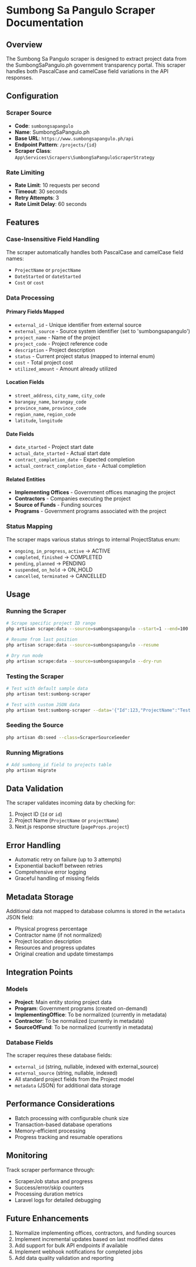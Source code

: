 # Sumbong Sa Pangulo Scraper Documentation

## Overview
The Sumbong Sa Pangulo scraper is designed to extract project data from the SumbongSaPangulo.ph government transparency portal. This scraper handles both PascalCase and camelCase field variations in the API responses.

## Configuration

### Scraper Source
- **Code**: `sumbongsapangulo`
- **Name**: SumbongSaPangulo.ph
- **Base URL**: `https://www.sumbongsapangulo.ph/api`
- **Endpoint Pattern**: `/projects/{id}`
- **Scraper Class**: `App\Services\Scrapers\SumbongSaPanguloScraperStrategy`

### Rate Limiting
- **Rate Limit**: 10 requests per second
- **Timeout**: 30 seconds
- **Retry Attempts**: 3
- **Rate Limit Delay**: 60 seconds

## Features

### Case-Insensitive Field Handling
The scraper automatically handles both PascalCase and camelCase field names:
- `ProjectName` or `projectName`
- `DateStarted` or `dateStarted`
- `Cost` or `cost`

### Data Processing

#### Primary Fields Mapped
- `external_id` - Unique identifier from external source
- `external_source` - Source system identifier (set to 'sumbongsapangulo')
- `project_name` - Name of the project
- `project_code` - Project reference code
- `description` - Project description
- `status` - Current project status (mapped to internal enum)
- `cost` - Total project cost
- `utilized_amount` - Amount already utilized

#### Location Fields
- `street_address`, `city_name`, `city_code`
- `barangay_name`, `barangay_code`
- `province_name`, `province_code`
- `region_name`, `region_code`
- `latitude`, `longitude`

#### Date Fields
- `date_started` - Project start date
- `actual_date_started` - Actual start date
- `contract_completion_date` - Expected completion
- `actual_contract_completion_date` - Actual completion

#### Related Entities
- **Implementing Offices** - Government offices managing the project
- **Contractors** - Companies executing the project
- **Source of Funds** - Funding sources
- **Programs** - Government programs associated with the project

### Status Mapping
The scraper maps various status strings to internal ProjectStatus enum:
- `ongoing`, `in_progress`, `active` → ACTIVE
- `completed`, `finished` → COMPLETED
- `pending`, `planned` → PENDING
- `suspended`, `on_hold` → ON_HOLD
- `cancelled`, `terminated` → CANCELLED

## Usage

### Running the Scraper
```bash
# Scrape specific project ID range
php artisan scrape:data --source=sumbongsapangulo --start=1 --end=100

# Resume from last position
php artisan scrape:data --source=sumbongsapangulo --resume

# Dry run mode
php artisan scrape:data --source=sumbongsapangulo --dry-run
```

### Testing the Scraper
```bash
# Test with default sample data
php artisan test:sumbong-scraper

# Test with custom JSON data
php artisan test:sumbong-scraper --data='{"Id":123,"ProjectName":"Test Project"}'
```

### Seeding the Source
```bash
php artisan db:seed --class=ScraperSourceSeeder
```

### Running Migrations
```bash
# Add sumbong_id field to projects table
php artisan migrate
```

## Data Validation
The scraper validates incoming data by checking for:
1. Project ID (`Id` or `id`)
2. Project Name (`ProjectName` or `projectName`)
3. Next.js response structure (`pageProps.project`)

## Error Handling
- Automatic retry on failure (up to 3 attempts)
- Exponential backoff between retries
- Comprehensive error logging
- Graceful handling of missing fields

## Metadata Storage
Additional data not mapped to database columns is stored in the `metadata` JSON field:
- Physical progress percentage
- Contractor name (if not normalized)
- Project location description
- Resources and progress updates
- Original creation and update timestamps

## Integration Points

### Models
- **Project**: Main entity storing project data
- **Program**: Government programs (created on-demand)
- **ImplementingOffice**: To be normalized (currently in metadata)
- **Contractor**: To be normalized (currently in metadata)
- **SourceOfFund**: To be normalized (currently in metadata)

### Database Fields
The scraper requires these database fields:
- `external_id` (string, nullable, indexed with external_source)
- `external_source` (string, nullable, indexed)
- All standard project fields from the Project model
- `metadata` (JSON) for additional data storage

## Performance Considerations
- Batch processing with configurable chunk size
- Transaction-based database operations
- Memory-efficient processing
- Progress tracking and resumable operations

## Monitoring
Track scraper performance through:
- ScraperJob status and progress
- Success/error/skip counters
- Processing duration metrics
- Laravel logs for detailed debugging

## Future Enhancements
1. Normalize implementing offices, contractors, and funding sources
2. Implement incremental updates based on last modified dates
3. Add support for bulk API endpoints if available
4. Implement webhook notifications for completed jobs
5. Add data quality validation and reporting
